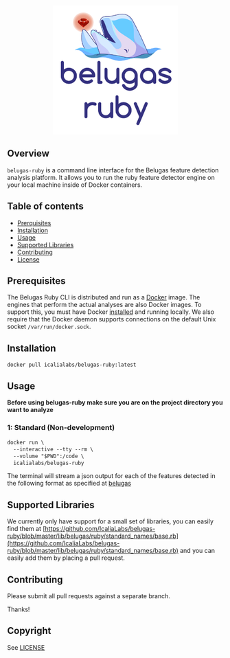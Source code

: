 <p align="center">
  <img src="belugas.png" height="300px" alt="Belugas Ruby"/>
</p>

## Overview

`belugas-ruby` is a command line interface for the Belugas feature detection analysis
platform. It allows you to run the ruby feature detector engine on your local machine inside of Docker containers.

## Table of contents

- [Prerquisites](#prerequisites)
- [Installation](#installation)
- [Usage](#usage)
- [Supported Libraries](#supported-libraries)
- [Contributing](#contributing)
- [License](#license)


## Prerequisites

The Belugas Ruby CLI is distributed and run as a [Docker](https://www.docker.com) image. The engines that perform the actual analyses are also Docker images. To support this, you must have Docker [installed](https://docs.docker.com/engine/installation/) and running locally. We also require that the Docker daemon supports connections on the default Unix socket `/var/run/docker.sock`.

## Installation

```console
docker pull icalialabs/belugas-ruby:latest
```

## Usage

**Before using belugas-ruby make sure you are on the project directory you want to analyze**

### 1: Standard (Non-development)
```console
docker run \
  --interactive --tty --rm \
  --volume "$PWD":/code \
  icalialabs/belugas-ruby
```

The terminal will stream a json output for each of the features detected in the following format as specified at [belugas](https://github.com/IcaliaLabs/belugas/blob/master/documented-spec/spec/SPEC.md#features)

## Supported Libraries

We currently only have support for a small set of libraries, you can easily find them at [https://github.com/IcaliaLabs/belugas-ruby/blob/master/lib/belugas/ruby/standard_names/base.rb](https://github.com/IcaliaLabs/belugas-ruby/blob/master/lib/belugas/ruby/standard_names/base.rb) and you can easily add them by placing a pull request.

## Contributing

Please submit all pull requests against a separate branch.

Thanks!

## Copyright

See [LICENSE](LICENSE)
